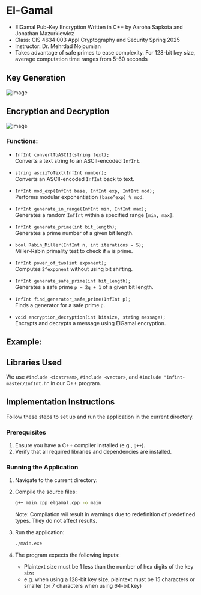 # El-Gamal
 - ElGamal Pub-Key Encryption Written in C++ by Aaroha Sapkota and Jonathan Mazurkiewicz
 - Class: CIS 4634 003 Appl Cryptography and Security Spring 2025
 - Instructor: Dr. Mehrdad Nojoumian
 - Takes advantage of safe primes to ease complexity. For 128-bit key size, average computation time ranges from 5-60 seconds 

## Key Generation
![image](https://github.com/user-attachments/assets/5b0b3f40-b632-4174-b857-1cd8634f7d1a)

## Encryption and Decryption
![image](https://github.com/user-attachments/assets/ead2b56e-7e4b-4847-a5f4-caf883f20f08)

### Functions:

- `InfInt convertToASCII(string text);`  
  Converts a text string to an ASCII-encoded `InfInt`.

- `string asciiToText(InfInt number);`  
  Converts an ASCII-encoded `InfInt` back to text.

- `InfInt mod_exp(InfInt base, InfInt exp, InfInt mod);`  
  Performs modular exponentiation `(base^exp) % mod`.

- `InfInt generate_in_range(InfInt min, InfInt max);`  
  Generates a random `InfInt` within a specified range `[min, max]`.

- `InfInt generate_prime(int bit_length);`  
  Generates a prime number of a given bit length.

- `bool Rabin_Miller(InfInt n, int iterations = 5);`  
  Miller-Rabin primality test to check if `n` is prime.

- `InfInt power_of_two(int exponent);`  
  Computes `2^exponent` without using bit shifting.

- `InfInt generate_safe_prime(int bit_length);`  
  Generates a safe prime `p = 2q + 1` of a given bit length.

- `InfInt find_generator_safe_prime(InfInt p);`  
  Finds a generator for a safe prime `p`.

- `void encryption_decryption(int bitsize, string message);`  
  Encrypts and decrypts a message using ElGamal encryption.


## Example:


## Libraries Used
We use `#include <iostream>`, `#include <vector>`, and `#include "infint-master/InfInt.h"` in our C++ program.


## Implementation Instructions

Follow these steps to set up and run the application in the current directory.

### Prerequisites
1. Ensure you have a C++ compiler installed (e.g., `g++`).
2. Verify that all required libraries and dependencies are installed.

### Running the Application
1. Navigate to the current directory:

2. Compile the source files:
    ```bash
    g++ main.cpp elgamal.cpp -o main
    ```
    Note: Compilation wil result in warnings due to redefinition of predefined types. They do not affect results.

3. Run the application:
    ```bash
    ./main.exe
    ```

4. The program expects the following inputs:
      - Plaintext size must be 1 less than the number of hex digits of the key size
      - e.g. when using a 128-bit key size, plaintext must be 15 characters or smaller (or 7 characters when using 64-bit key)



